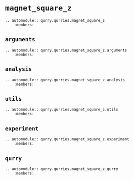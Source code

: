 # `magnet_square_z`

```{eval-rst}
.. automodule:: qurry.qurries.magnet_square_z
    :members:
```

## `arguments`

```{eval-rst}
.. automodule:: qurry.qurries.magnet_square_z.arguments
    :members:
```

## `analysis`

```{eval-rst}
.. automodule:: qurry.qurries.magnet_square_z.analysis
    :members:
```

## `utils`

```{eval-rst}
.. automodule:: qurry.qurries.magnet_square_z.utils
    :members:
```

## `experiment`

```{eval-rst}
.. automodule:: qurry.qurries.magnet_square_z.experiment
    :members:
```

## `qurry`

```{eval-rst}
.. automodule:: qurry.qurries.magnet_square_z.qurry
    :members:
```
